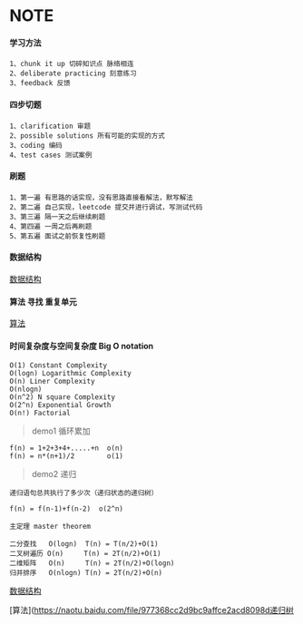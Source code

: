 # NOTE

#### 学习方法


    1、chunk it up 切碎知识点 脉络相连
    2、deliberate practicing 刻意练习
    3、feedback 反馈

#### 四步切题


    1、clarification 审题
    2、possible solutions 所有可能的实现的方式
    3、coding 编码
    4、test cases 测试案例

#### 刷题


    1、第一遍 有思路的话实现，没有思路直接看解法，默写解法
    2、第二遍 自己实现，leetcode 提交并进行调试，写测试代码
    3、第三遍 隔一天之后继续刷题
    4、第四遍 一周之后再刷题
    5、第五遍 面试之前恢复性刷题

#### 数据结构 

[数据结构](https://naotu.baidu.com/file/2e5493a31ae3dec9bf1526d5101b1e11)

#### 算法 寻找 重复单元    

[算法](https://naotu.baidu.com/file/977368cc2d9bc9affce2acd8098ddec8)

#### 时间复杂度与空间复杂度 Big O notation

    O(1) Constant Complexity
    O(logn) Logarithmic Complexity
    O(n) Liner Complexity
    O(nlogn) 
    O(n^2) N square Complexity
    O(2^n) Exponential Growth
    O(n!) Factorial

> demo1 循环累加

    f(n) = 1+2+3+4+.....+n  o(n)
    f(n) = n*(n+1)/2        o(1)

> demo2 递归 

    递归语句总共执行了多少次（递归状态的递归树）

    f(n) = f(n-1)+f(n-2)  o(2^n)

    主定理 master theorem

    二分查找   O(logn)  T(n) = T(n/2)+O(1)
    二叉树遍历 O(n)     T(n) = 2T(n/2)+O(1)
    二维矩阵   O(n)     T(n) = 2T(n/2)+O(logn)
    归并排序   O(nlogn) T(n) = 2T(n/2)+O(n)


[数据结构](https://naotu.baidu.com/file/2e5493a31ae3dec9bf1526d5101b1e11)

[算法](https://naotu.baidu.com/file/977368cc2d9bc9affce2acd8098d递归树